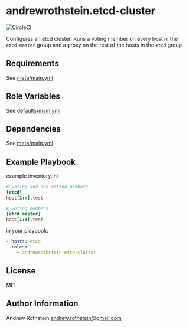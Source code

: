andrewrothstein.etcd-cluster
===========================
[![CircleCI](https://circleci.com/gh/andrewrothstein/ansible-etcd-cluster.svg?style=svg)](https://circleci.com/gh/andrewrothstein/ansible-etcd-cluster)

Configures an etcd cluster. Runs a voting member on every host in the ```etcd-master``` group
and a proxy on the rest of the hosts in the ```etcd``` group.

Requirements
------------

See [meta/main.yml](meta/main.yml)

Role Variables
--------------

See [defaults/main.yml](defaults/main.yml)

Dependencies
------------

See [meta/main.yml](meta/main.yml)

Example Playbook
----------------

example inventory.ini
```ini
# voting and non-voting members
[etcd]
host[1:n].test

# voting members
[etcd-master]
host[1:3].test
```

in your playbook:
```yml
- hosts: etcd
  roles:
    - andrewrothstein.etcd-cluster
```

License
-------

MIT

Author Information
------------------

Andrew Rothstein <andrew.rothstein@gmail.com>

